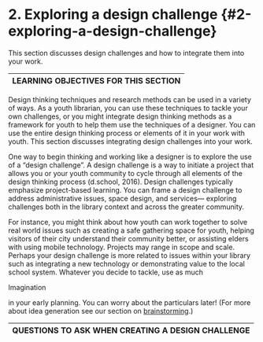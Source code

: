 # 2\. Exploring a design challenge {#2-exploring-a-design-challenge}

This section discusses design challenges and how to integrate them into your work.

| **LEARNING OBJECTIVES FOR THIS SECTION** |
| --- |

Design thinking techniques and research methods can be used in a variety of ways. As a youth librarian, you can use these techniques to tackle your own challenges, or you might integrate design thinking methods as a framework for youth to help them use the techniques of a designer. You can use the entire design thinking process or elements of it in your work with youth. This section discusses integrating design challenges into your work.

One way to begin thinking and working like a designer is to explore the use of a “design challenge”. A design challenge is a way to initiate a project that allows you or your youth community to cycle through all elements of the design thinking process (d.school, 2016). Design challenges typically emphasize project-based learning. You can frame a design challenge to address administrative issues, space design, and services— exploring challenges both in the library context and across the greater community.

For instance, you might think about how youth can work together to solve real world issues such as creating a safe gathering space for youth, helping visitors of their city understand their community better, or assisting elders with using mobile technology. Projects may range in scope and scale. Perhaps your design challenge is more related to issues within your library such as integrating a new technology or demonstrating value to the local school system. Whatever you decide to tackle, use as much

Imagination

in your early planning. You can worry about the particulars later! (For more about idea generation see our section on [brainstorming](../3_core_research_methods/ideation.md#brainstorming).)

| **QUESTIONS TO ASK WHEN CREATING A DESIGN CHALLENGE** |
| --- |